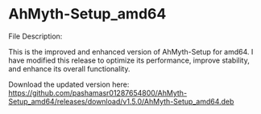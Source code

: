 # AhMyth-Setup_amd64

File Description:

This is the improved and enhanced version of AhMyth-Setup for amd64. I have modified this release to optimize its performance, improve stability, and enhance its overall functionality.

Download the updated version here:
https://github.com/pashamasr01287654800/AhMyth-Setup_amd64/releases/download/v1.5.0/AhMyth-Setup_amd64.deb


